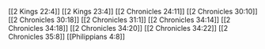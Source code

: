 [[2 Kings 22:4]]
[[2 Kings 23:4]]
[[2 Chronicles 24:11]]
[[2 Chronicles 30:10]]
[[2 Chronicles 30:18]]
[[2 Chronicles 31:1]]
[[2 Chronicles 34:14]]
[[2 Chronicles 34:18]]
[[2 Chronicles 34:20]]
[[2 Chronicles 34:22]]
[[2 Chronicles 35:8]]
[[Philippians 4:8]]
